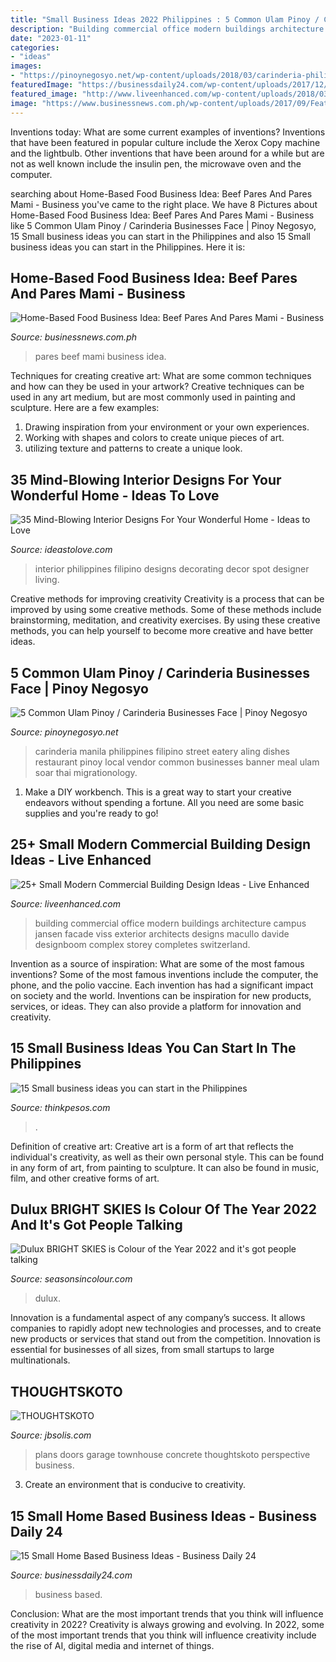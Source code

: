 ```yaml
---
title: "Small Business Ideas 2022 Philippines : 5 Common Ulam Pinoy / Carinderia Businesses Face"
description: "Building commercial office modern buildings architecture campus jansen facade viss exterior architects designs macullo davide designboom complex storey completes switzerland"
date: "2023-01-11"
categories:
- "ideas"
images:
- "https://pinoynegosyo.net/wp-content/uploads/2018/03/carinderia-philippines.jpg"
featuredImage: "https://businessdaily24.com/wp-content/uploads/2017/12/15-Home-Based-Small-Business-Ideas.jpg"
featured_image: "http://www.liveenhanced.com/wp-content/uploads/2018/03/Commercial-Building-Design-24.jpg"
image: "https://www.businessnews.com.ph/wp-content/uploads/2017/09/Featured-Image-Beef-Pares-1.jpg"
---
```



Inventions today: What are some current examples of inventions?
Inventions that have been featured in popular culture include the Xerox Copy machine and the lightbulb. Other inventions that have been around for a while but are not as well known include the insulin pen, the microwave oven and the computer.

	

		
searching about Home-Based Food Business Idea: Beef Pares And Pares Mami - Business you've came to the right place. We have 8 Pictures about Home-Based Food Business Idea: Beef Pares And Pares Mami - Business like 5 Common Ulam Pinoy / Carinderia Businesses Face | Pinoy Negosyo, 15 Small business ideas you can start in the Philippines and also 15 Small business ideas you can start in the Philippines. Here it is:
		
    
## Home-Based Food Business Idea: Beef Pares And Pares Mami - Business

<img loading=lazy src="https://www.businessnews.com.ph/wp-content/uploads/2017/09/Featured-Image-Beef-Pares-1.jpg" onerror="this.onerror=null;this.src='https://tse3.mm.bing.net/th?id=OIP.0cDUvTOOWk_HVs9Mn_YSuQHaD4&amp;pid=15.1';" alt="Home-Based Food Business Idea: Beef Pares And Pares Mami - Business">

_Source: businessnews.com.ph_

>pares beef mami business idea. 

	

Techniques for creating creative art: What are some common techniques and how can they be used in your artwork?
Creative techniques can be used in any art medium, but are most commonly used in painting and sculpture. Here are a few examples:
1. Drawing inspiration from your environment or your own experiences.
2. Working with shapes and colors to create unique pieces of art.
3. utilizing texture and patterns to create a unique look.

    
## 35 Mind-Blowing Interior Designs For Your Wonderful Home - Ideas To Love

<img loading=lazy src="https://www.ideastolove.com/wp-content/uploads/2016/02/Great-Interior-Design.jpg" onerror="this.onerror=null;this.src='https://tse1.mm.bing.net/th?id=OIP.2m7ptC62JxQUZ2yGJj4RfQHaE8&amp;pid=15.1';" alt="35 Mind-Blowing Interior Designs For Your Wonderful Home - Ideas to Love">

_Source: ideastolove.com_

>interior philippines filipino designs decorating decor spot designer living. 

	

Creative methods for improving creativity
Creativity is a process that can be improved by using some creative methods. Some of these methods include brainstorming, meditation, and creativity exercises. By using these creative methods, you can help yourself to become more creative and have better ideas.

    
## 5 Common Ulam Pinoy / Carinderia Businesses Face | Pinoy Negosyo

<img loading=lazy src="https://pinoynegosyo.net/wp-content/uploads/2018/03/carinderia-philippines.jpg" onerror="this.onerror=null;this.src='https://tse2.mm.bing.net/th?id=OIP.by2ZWTzi91X5nZK6dB7yagHaEK&amp;pid=15.1';" alt="5 Common Ulam Pinoy / Carinderia Businesses Face | Pinoy Negosyo">

_Source: pinoynegosyo.net_

>carinderia manila philippines filipino street eatery aling dishes restaurant pinoy local vendor common businesses banner meal ulam soar thai migrationology. 

	

1. Make a DIY workbench. This is a great way to start your creative endeavors without spending a fortune. All you need are some basic supplies and you're ready to go!

    
## 25+ Small Modern Commercial Building Design Ideas - Live Enhanced

<img loading=lazy src="http://www.liveenhanced.com/wp-content/uploads/2018/03/Commercial-Building-Design-24.jpg" onerror="this.onerror=null;this.src='https://tse2.mm.bing.net/th?id=OIP.dBhn-KD5FjQLGqxrDWS5jAHaFM&amp;pid=15.1';" alt="25+ Small Modern Commercial Building Design Ideas - Live Enhanced">

_Source: liveenhanced.com_

>building commercial office modern buildings architecture campus jansen facade viss exterior architects designs macullo davide designboom complex storey completes switzerland. 

	

Invention as a source of inspiration: What are some of the most famous inventions?
Some of the most famous inventions include the computer, the phone, and the polio vaccine. Each invention has had a significant impact on society and the world. Inventions can be inspiration for new products, services, or ideas. They can also provide a platform for innovation and creativity.

    
## 15 Small Business Ideas You Can Start In The Philippines

<img loading=lazy src="https://www.thinkpesos.com/wp-content/uploads/2015/09/small-business-ideas-you-can-start-in-the-Philippines.jpg" onerror="this.onerror=null;this.src='https://tse2.mm.bing.net/th?id=OIP.QRwetCtATy9jTdW0L_HRsgHaE8&amp;pid=15.1';" alt="15 Small business ideas you can start in the Philippines">

_Source: thinkpesos.com_

>. 

	

Definition of creative art:
Creative art is a form of art that reflects the individual's creativity, as well as their own personal style. This can be found in any form of art, from painting to sculpture. It can also be found in music, film, and other creative forms of art.

    
## Dulux BRIGHT SKIES Is Colour Of The Year 2022 And It&#039;s Got People Talking

<img loading=lazy src="https://static.wixstatic.com/media/5bcfac_e3b7c800119c4ebf9d7c87547a7db4ba~mv2.png/v1/fit/w_710%2Ch_1000%2Cal_c/file.png" onerror="this.onerror=null;this.src='https://tse3.mm.bing.net/th?id=OIP.6NIF-wSwARn_AWVSRnx1iAHaLI&amp;pid=15.1';" alt="Dulux BRIGHT SKIES is Colour of the Year 2022 and it&#039;s got people talking">

_Source: seasonsincolour.com_

>dulux. 

	

Innovation is a fundamental aspect of any company’s success. It allows companies to rapidly adopt new technologies and processes, and to create new products or services that stand out from the competition. Innovation is essential for businesses of all sizes, from small startups to large multinationals.

    
## THOUGHTSKOTO

<img loading=lazy src="https://3.bp.blogspot.com/-nSJ94FiATOQ/VZl8-Z9vZqI/AAAAAAAAXdw/orDzHHfTDiQ/s1600/townhouse-plans-PHP2014011-perspective.jpg" onerror="this.onerror=null;this.src='https://tse1.mm.bing.net/th?id=OIP.t97mQyIb8SGWQY8Sxq55JQHaEc&amp;pid=15.1';" alt="THOUGHTSKOTO">

_Source: jbsolis.com_

>plans doors garage townhouse concrete thoughtskoto perspective business. 

	

3. Create an environment that is conducive to creativity.

    
## 15 Small Home Based Business Ideas - Business Daily 24

<img loading=lazy src="https://businessdaily24.com/wp-content/uploads/2017/12/15-Home-Based-Small-Business-Ideas.jpg" onerror="this.onerror=null;this.src='https://tse2.mm.bing.net/th?id=OIP.vLkFBXfCrWZKqqZjGt4l1gHaEK&amp;pid=15.1';" alt="15 Small Home Based Business Ideas - Business Daily 24">

_Source: businessdaily24.com_

>business based. 

	

Conclusion: What are the most important trends that you think will influence creativity in 2022?
Creativity is always growing and evolving. In 2022, some of the most important trends that you think will influence creativity include the rise of AI, digital media and internet of things.

